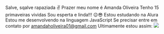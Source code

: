Salve, sqalve rapaziada ✌
Prazer meu nome é Amanda Oliveira
Tenho 15 primaveiras vividas 
Sou esperta e linda!!! 😉😎
Estou estudando na Alura
Estou me desenvolvendo na linguagem JavaScript
Se precisar entre em contato por amandaholiveira01@gmail.com
Ultimamente estou assim:
![](https://th.bing.com/th?id=OIP.jdmpfxqc4Mo5GIyi7aucPAAAAA&w=250&h=250&c=8&rs=1&qlt=90&o=6&pid=3.1&rm=2)
